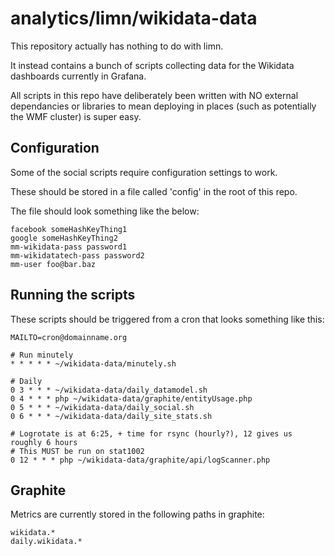 # analytics/limn/wikidata-data

This repository actually has nothing to do with limn.

It instead contains a bunch of scripts collecting data for the Wikidata dashboards currently in Grafana.

All scripts in this repo have deliberately been written with NO external dependancies or libraries to mean deploying in places (such as potentially the WMF cluster) is super easy.

## Configuration

Some of the social scripts require configuration settings to work.

These should be stored in a file called 'config' in the root of this repo.

The file should look something like the below:

    facebook someHashKeyThing1
    google someHashKeyThing2
    mm-wikidata-pass password1
    mm-wikidatatech-pass password2
    mm-user foo@bar.baz

## Running the scripts

These scripts should be triggered from a cron that looks something like this:

    MAILTO=cron@domainname.org
    
    # Run minutely
    * * * * * ~/wikidata-data/minutely.sh
    
    # Daily
    0 3 * * * ~/wikidata-data/daily_datamodel.sh
    0 4 * * * php ~/wikidata-data/graphite/entityUsage.php
    0 5 * * * ~/wikidata-data/daily_social.sh
    0 6 * * * ~/wikidata-data/daily_site_stats.sh
    
    # Logrotate is at 6:25, + time for rsync (hourly?), 12 gives us roughly 6 hours
    # This MUST be run on stat1002
    0 12 * * * php ~/wikidata-data/graphite/api/logScanner.php

## Graphite

Metrics are currently stored in the following paths in graphite:

    wikidata.*
    daily.wikidata.*